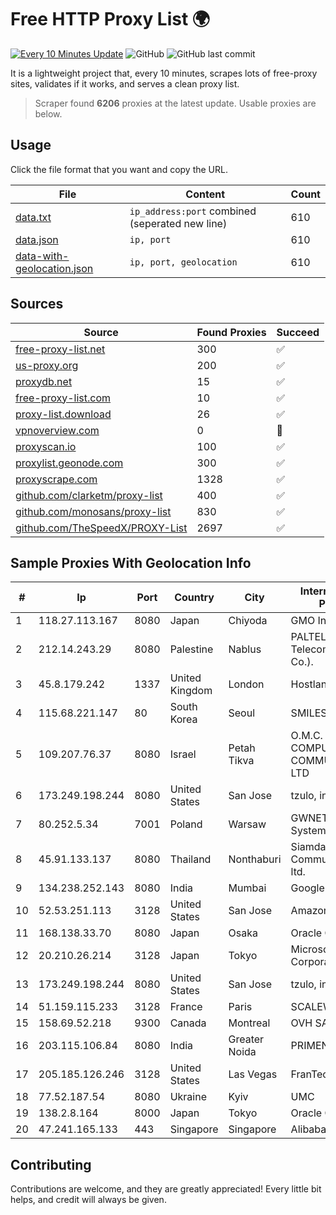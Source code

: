 
# Free HTTP Proxy List 🌍

[![Every 10 Minutes Update](https://github.com/mertguvencli/http-proxy-list/actions/workflows/main.yml/badge.svg?branch=main)](https://github.com/mertguvencli/http-proxy-list/actions/workflows/main.yml)
![GitHub](https://img.shields.io/github/license/mertguvencli/http-proxy-list)
![GitHub last commit](https://img.shields.io/github/last-commit/mertguvencli/http-proxy-list)

It is a lightweight project that, every 10 minutes, scrapes lots of free-proxy sites, validates if it works, and serves a clean proxy list.


> Scraper found **6206** proxies at the latest update. Usable proxies are below.

## Usage

Click the file format that you want and copy the URL.


|File|Content|Count|
|----|-------|-----|
|[data.txt](https://raw.githubusercontent.com/mertguvencli/http-proxy-list/main/proxy-list/data.txt)|`ip_address:port` combined (seperated new line)|610|
|[data.json](https://raw.githubusercontent.com/mertguvencli/http-proxy-list/main/proxy-list/data.json)|`ip, port`|610|
|[data-with-geolocation.json](https://raw.githubusercontent.com/mertguvencli/http-proxy-list/main/proxy-list/data-with-geolocation.json)|`ip, port, geolocation`|610|

## Sources

|Source|Found Proxies|Succeed|
|------|-------------|-------|
|[free-proxy-list.net](https://free-proxy-list.net)|300|✅|
|[us-proxy.org](https://www.us-proxy.org)|200|✅|
|[proxydb.net](http://proxydb.net)|15|✅|
|[free-proxy-list.com](https://free-proxy-list.com/?page=&port=&type%5B%5D=http&type%5B%5D=https&up_time=0&search=Search)|10|✅|
|[proxy-list.download](https://www.proxy-list.download/HTTP)|26|✅|
|[vpnoverview.com](https://vpnoverview.com/privacy/anonymous-browsing/free-proxy-servers)|0|🚫|
|[proxyscan.io](https://www.proxyscan.io)|100|✅|
|[proxylist.geonode.com](https://proxylist.geonode.com/api/proxy-list?limit=300&page=1&sort_by=lastChecked&sort_type=desc&protocols=http,https)|300|✅|
|[proxyscrape.com](https://api.proxyscrape.com/v2/?request=displayproxies&protocol=http&timeout=10000&country=all&ssl=all&anonymity=all)|1328|✅|
|[github.com/clarketm/proxy-list](https://raw.githubusercontent.com/clarketm/proxy-list/master/proxy-list-raw.txt)|400|✅|
|[github.com/monosans/proxy-list](https://raw.githubusercontent.com/monosans/proxy-list/main/proxies/http.txt)|830|✅|
|[github.com/TheSpeedX/PROXY-List](https://raw.githubusercontent.com/TheSpeedX/PROXY-List/master/http.txt)|2697|✅|


## Sample Proxies With Geolocation Info

|#|Ip|Port|Country|City|Internet Service Provider|
|-|--|----|-------|----|-------------------------|
|1|118.27.113.167|8080|Japan|Chiyoda|GMO Internet, Inc.|
|2|212.14.243.29|8080|Palestine|Nablus|PALTEL (Palestine Telecommunications Co.).|
|3|45.8.179.242|1337|United Kingdom|London|Hostland LLC|
|4|115.68.221.147|80|South Korea|Seoul|SMILESERV|
|5|109.207.76.37|8080|Israel|Petah Tikva|O.M.C. COMPUTERS & COMMUNICATIONS LTD|
|6|173.249.198.244|8080|United States|San Jose|tzulo, inc.|
|7|80.252.5.34|7001|Poland|Warsaw|GWNET Autonomus System|
|8|45.91.133.137|8080|Thailand|Nonthaburi|Siamdata Communication Co., ltd.|
|9|134.238.252.143|8080|India|Mumbai|Google LLC|
|10|52.53.251.113|3128|United States|San Jose|Amazon.com, Inc.|
|11|168.138.33.70|8080|Japan|Osaka|Oracle Corporation|
|12|20.210.26.214|3128|Japan|Tokyo|Microsoft Corporation|
|13|173.249.198.244|8080|United States|San Jose|tzulo, inc.|
|14|51.159.115.233|3128|France|Paris|SCALEWAY|
|15|158.69.52.218|9300|Canada|Montreal|OVH SAS|
|16|203.115.106.84|8080|India|Greater Noida|PRIMENET|
|17|205.185.126.246|3128|United States|Las Vegas|FranTech Solutions|
|18|77.52.187.54|8080|Ukraine|Kyiv|UMC|
|19|138.2.8.164|8000|Japan|Tokyo|Oracle Corporation|
|20|47.241.165.133|443|Singapore|Singapore|Alibaba.com LLC|



## Contributing

Contributions are welcome, and they are greatly appreciated! Every
little bit helps, and credit will always be given.

